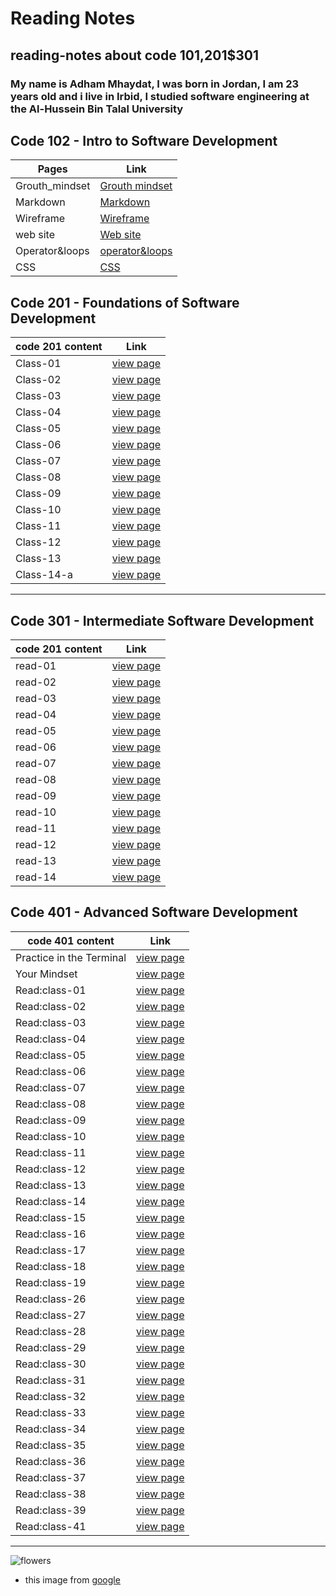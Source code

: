 # Reading Notes

## reading-notes about code 101,201$301

### My name is Adham Mhaydat, I was born in Jordan, I am 23 years old and i live in Irbid, I studied software engineering at the Al-Hussein Bin Talal University 

## Code 102 - Intro to Software Development

| Pages          | Link                                                                         |
| -------------- | ---------------------------------------------------------------------------- |
| Grouth_mindset | [Grouth mindset](https://adhammhaydat.github.io/reading-nots/grouth_mindset) |
| Markdown       | [Markdown](https://adhammhaydat.github.io/reading-nots/markdoown)            |
| Wireframe      | [Wireframe](https://adhammhaydat.github.io/reading-nots/wireframe&HTML)      |
| web site       | [Web site](https://adhammhaydat.github.io/reading-nots/web%20site)           |
| Operator&loops | [operator&loops](https://adhammhaydat.github.io/reading-nots/operator&loops) |
| CSS            | [CSS](https://adhammhaydat.github.io/reading-nots/css)                       |

## Code 201 - Foundations of Software Development


| code 201 content | Link                                                               |
| ---------------- | ------------------------------------------------------------------ |
| Class-01         | [view page](https://adhammhaydat.github.io/reading-nots/Class01)   |
| Class-02         | [view page](https://adhammhaydat.github.io/reading-nots/Class-02)  |
| Class-03         | [view page](https://adhammhaydat.github.io/reading-nots/class03)   |
| Class-04         | [view page](https://adhammhaydat.github.io/reading-nots/class04)   |
| Class-05         | [view page](https://adhammhaydat.github.io/reading-nots/class05)   |
| Class-06         | [view page](https://adhammhaydat.github.io/reading-nots/class06)   |
| Class-07         | [view page](https://adhammhaydat.github.io/reading-nots/class07)   |
| Class-08         | [view page](https://adhammhaydat.github.io/reading-nots/class08)   |
| Class-09         | [view page](https://adhammhaydat.github.io/reading-nots/class09)   |
| Class-10         | [view page](https://adhammhaydat.github.io/reading-nots/class10)   |
| Class-11         | [view page](https://adhammhaydat.github.io/reading-nots/class11)   |
| Class-12         | [view page](https://adhammhaydat.github.io/reading-nots/class12)   |
| Class-13         | [view page](https://adhammhaydat.github.io/reading-nots/class13)   |
| Class-14-a       | [view page](https://adhammhaydat.github.io/reading-nots/class14-a) |

---

## Code 301 - Intermediate Software Development

| code 201 content | Link                                                             |
| ---------------- | ---------------------------------------------------------------- |
| read-01          | [view page](https://adhammhaydat.github.io/reading-nots/read-01) |
| read-02          | [view page](https://adhammhaydat.github.io/reading-nots/read-02) |
| read-03          | [view page](https://adhammhaydat.github.io/reading-nots/read-03) |
| read-04          | [view page](https://adhammhaydat.github.io/reading-nots/read-04) |
| read-05          | [view page](https://adhammhaydat.github.io/reading-nots/read-05) |
| read-06          | [view page](https://adhammhaydat.github.io/reading-nots/read-06) |
| read-07          | [view page](https://adhammhaydat.github.io/reading-nots/read-07) |
| read-08          | [view page](https://adhammhaydat.github.io/reading-nots/read-08) |
| read-09          | [view page](https://adhammhaydat.github.io/reading-nots/read-09) |
| read-10          | [view page](https://adhammhaydat.github.io/reading-nots/read-10) |
| read-11          | [view page](https://adhammhaydat.github.io/reading-nots/read-11) |
| read-12          | [view page](https://adhammhaydat.github.io/reading-nots/read-12) |
| read-13          | [view page](https://adhammhaydat.github.io/reading-nots/read-13) |
| read-14          | [view page](https://adhammhaydat.github.io/reading-notes/read-14) |

## Code 401 - Advanced Software Development


| code 401 content         | Link                                                                              |
| ------------------------ | --------------------------------------------------------------------------------- |
| Practice in the Terminal | [view page](https://adhammhaydat.github.io/reading-nots/Practice_in_the_Terminal) |
| Your Mindset | [view page](https://adhammhaydat.github.io/reading-nots/Prep_Your_Mindset) |
| Read:class-01 | [view page](https://adhammhaydat.github.io/reading-notes/read401-01) |
| Read:class-02 | [view page](https://adhammhaydat.github.io/reading-notes/read401-02) |
| Read:class-03 | [view page](https://adhammhaydat.github.io/reading-notes/read401-03) |
| Read:class-04 | [view page](https://adhammhaydat.github.io/reading-notes/read401-04) |
| Read:class-05 | [view page](https://adhammhaydat.github.io/reading-notes/read401-05) |
| Read:class-06 | [view page](https://adhammhaydat.github.io/reading-notes/read401-06) |
| Read:class-07 | [view page](https://adhammhaydat.github.io/reading-notes/read401-07) |
| Read:class-08 | [view page](https://adhammhaydat.github.io/reading-notes/read401-08) |
| Read:class-09 | [view page](https://adhammhaydat.github.io/reading-notes/read401-09) |
| Read:class-10 | [view page](https://dhammhaydat.github.io/reading-notes/read401-10) |
| Read:class-11 | [view page](https://adhammhaydat.github.io/reading-notes/read401-11) |
| Read:class-12 | [view page](https://adhammhaydat.github.io/reading-notes/read401-12) |
| Read:class-13 | [view page](https://adhammhaydat.github.io/reading-notes/read401-13) |
| Read:class-14 | [view page](https://adhammhaydat.github.io/reading-notes/read401-14) |
| Read:class-15 | [view page](https://adhammhaydat.github.io/reading-notes/read401-15) |
| Read:class-16 | [view page](https://adhammhaydat.github.io/reading-notes/read401-16) |
| Read:class-17 | [view page](https://adhammhaydat.github.io/reading-notes/read401-17) |
| Read:class-18 | [view page](https://adhammhaydat.github.io/reading-notes/read401-18) |
| Read:class-19 | [view page](https://adhammhaydat.github.io/reading-notes/read401-19) |
| Read:class-26 | [view page](https://adhammhaydat.github.io/reading-notes/read401-26) |
| Read:class-27 | [view page](https://adhammhaydat.github.io/reading-notes/read401-27) |
| Read:class-28 | [view page](https://adhammhaydat.github.io/reading-notes/read401-28) |
| Read:class-29 | [view page](https://adhammhaydat.github.io/reading-notes/read401-29) |
| Read:class-30 | [view page](https://adhammhaydat.github.io/reading-notes/read401-30) |
| Read:class-31 | [view page](https://adhammhaydat.github.io/reading-notes/read401-31) |
| Read:class-32 | [view page](https://adhammhaydat.github.io/reading-notes/read401-32) |
| Read:class-33 | [view page](https://adhammhaydat.github.io/reading-notes/read401-33) |
| Read:class-34 | [view page](https://adhammhaydat.github.io/reading-notes/read401-34) |
| Read:class-35 | [view page](https://adhammhaydat.github.io/reading-notes/read401-35) |
| Read:class-36 | [view page](https://adhammhaydat.github.io/reading-notes/read401-36) |
| Read:class-37 | [view page](https://adhammhaydat.github.io/reading-notes/read401-37) |
| Read:class-38 | [view page](https://adhammhaydat.github.io/reading-notes/read401-38) |
| Read:class-39 | [view page](https://adhammhaydat.github.io/reading-notes/read401-39) |
| Read:class-41 | [view page](https://adhammhaydat.github.io/reading-notes/read401-41) |





---

![flowers](https://www.cnet.com/a/img/-hKxkdumNe7lH0cJGaxr9q1Dgsg=/940x528/2021/03/29/0ed0cf8c-d1b0-4a21-af3a-6b1f42bf7975/floom.jpg)

- this image from [google](https://www.google.com)

